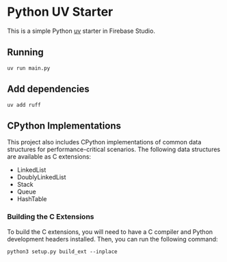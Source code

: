 # Python UV Starter

This is a simple Python [uv](https://docs.astral.uv) starter in Firebase Studio.

## Running

```
uv run main.py
```

## Add dependencies

```
uv add ruff
```

## CPython Implementations

This project also includes CPython implementations of common data structures for performance-critical scenarios. The following data structures are available as C extensions:

*   LinkedList
*   DoublyLinkedList
*   Stack
*   Queue
*   HashTable

### Building the C Extensions

To build the C extensions, you will need to have a C compiler and Python development headers installed. Then, you can run the following command:

```
python3 setup.py build_ext --inplace
```
